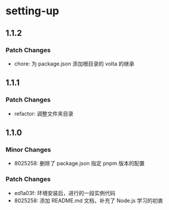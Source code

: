 # setting-up

## 1.1.2

### Patch Changes

- chore: 为 package.json 添加根目录的 volta 的继承

## 1.1.1

### Patch Changes

- refactor: 调整文件夹目录

## 1.1.0

### Minor Changes

- 8025258: 删除了 package.json 指定 pnpm 版本的配置

### Patch Changes

- ed1a03f: 环境安装后，进行的一段实例代码
- 8025258: 添加 README.md 文档，补充了 Node.js 学习的初衷
